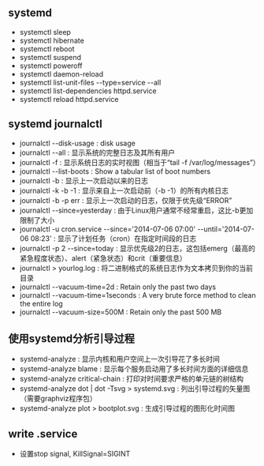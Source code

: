 ## systemd
- systemctl sleep
- systemctl hibernate
- systemctl reboot
- systemctl suspend
- systemctl poweroff
- systemctl daemon-reload
- systemctl list-unit-files --type=service --all
- systemctl list-dependencies httpd.service
- systemctl reload httpd.service

## systemd journalctl
- journalctl --disk-usage : disk usage
- journalctl --all : 显示系统的完整日志及其所有用户
- journalctl -f : 显示系统日志的实时视图（相当于“tail -f /var/log/messages”）
- journalctl --list-boots : Show a tabular list of boot numbers
- journalctl -b : 显示上一次启动以来的日志
- journalctl -k -b -1 : 显示来自上一次启动前（-b -1）的所有内核日志
- journalctl -b -p err : 显示上一次启动的日志，仅限于优先级“ERROR”
- journalctl --since=yesterday : 由于Linux用户通常不经常重启，这比-b更加限制了大小
- journalctl -u cron.service --since='2014-07-06 07:00' --until='2014-07-06 08:23' : 显示了计划任务（cron）在指定时间段的日志
- journalctl -p 2 --since=today : 显示优先级2的日志，这包括emerg（最高的紧急程度状态）、alert（紧急状态）和crit（重要信息）
- journalctl > yourlog.log : 将二进制格式的系统日志作为文本拷贝到你的当前目录
- journalctl --vacuum-time=2d : Retain only the past two days
- journalctl --vacuum-time=1seconds : A very brute force method to clean the entire log
- journalctl --vacuum-size=500M : Retain only the past 500 MB

## 使用systemd分析引导过程
- systemd-analyze : 显示内核和用户空间上一次引导花了多长时间
- systemd-analyze blame : 显示每个服务启动用了多长时间方面的详细信息
- systemd-analyze critical-chain : 打印对时间要求严格的单元链的树结构
- systemd-analyze dot | dot -Tsvg > systemd.svg : 列出引导过程的矢量图（需要graphviz程序包）
- systemd-analyze plot > bootplot.svg : 生成引导过程的图形化时间图

## write .service
- 设置stop signal, KillSignal=SIGINT
